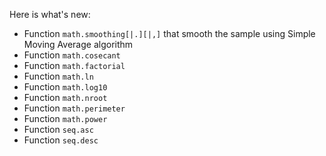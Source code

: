 Here is what's new:
* Function ```math.smoothing[|.][|,]``` that smooth the sample using Simple Moving Average algorithm
* Function ```math.cosecant```
* Function ```math.factorial```
* Function ```math.ln```
* Function ```math.log10```
* Function ```math.nroot```
* Function ```math.perimeter```
* Function ```math.power```
* Function ```seq.asc```
* Function ```seq.desc```
